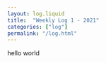 ```yaml
---
layout: log.liquid
title:  "Weekly Log 1 - 2021"
categories: ["log"]
permalink: "/log.html"
---
```


hello world


